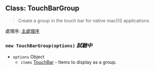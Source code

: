 ## Class: TouchBarGroup

> Create a group in the touch bar for native macOS applications

處理序: [主處理序](../tutorial/quick-start.md#main-process)

### `new TouchBarGroup(options)` *試驗中*

* `options` Object 
  * `items` [TouchBar](touch-bar.md) - Items to display as a group.